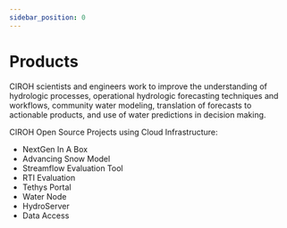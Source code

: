 ```yaml
---
sidebar_position: 0
---
```


# Products

CIROH scientists and engineers work to improve the understanding of hydrologic processes, operational hydrologic forecasting techniques and workflows, community water modeling, translation of forecasts to actionable products, and use of water predictions in decision making.

CIROH Open Source Projects using Cloud Infrastructure:
- NextGen In A Box
- Advancing Snow Model
- Streamflow Evaluation Tool
- RTI Evaluation
- Tethys Portal
- Water Node
- HydroServer
- Data Access
